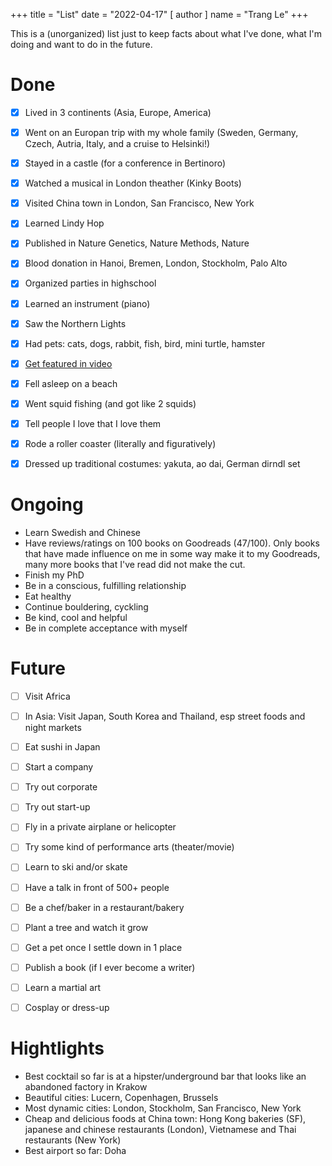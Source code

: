 +++
title = "List"
date = "2022-04-17"
[ author ]
  name = "Trang Le"
+++

This is a (unorganized) list just to keep facts about what I've done, what I'm doing and want to do in the future.

# Done
- [x] Lived in 3 continents (Asia, Europe, America)
- [x] Went on an Europan trip with my whole family (Sweden, Germany,  Czech, Autria, Italy, and a cruise to Helsinki!)
- [x] Stayed in a castle (for a conference in Bertinoro)
- [x] Watched a musical in London theather (Kinky Boots)
- [x] Visited China town in London, San Francisco, New York
- [x] Learned Lindy Hop
- [x] Published in Nature Genetics, Nature Methods, Nature
- [x] Blood donation in Hanoi, Bremen, London, Stockholm, Palo Alto
- [x] Organized parties in highschool
- [x] Learned an instrument (piano)
- [x] Saw the Northern Lights
- [x] Had pets: cats, dogs, rabbit, fish, bird, mini turtle, hamster
- [x] [Get featured in video](https://ethz.ch/en/studies/non-degree-courses/summer-offers/summer-projects/amgen-scholars.html)
- [x] Fell asleep on a beach
- [x] Went squid fishing (and got like 2 squids)
- [x] Tell people I love that I love them
- [x] Rode a roller coaster (literally and figuratively)
- [x] Dressed up traditional costumes: yakuta, ao dai, German dirndl set


# Ongoing
* Learn Swedish and Chinese
* Have reviews/ratings on 100 books on Goodreads (47/100). Only books that have made influence on me in some way make it to my Goodreads, many more books that I've read did not make the cut.
* Finish my PhD
* Be in a conscious, fulfilling relationship
* Eat healthy
* Continue bouldering, cyckling
* Be kind, cool and helpful
* Be in complete acceptance with myself


# Future
- [ ] Visit Africa
- [ ] In Asia: Visit Japan, South Korea and Thailand, esp street foods and night markets
- [ ] Eat sushi in Japan
- [ ] Start a company
- [ ] Try out corporate
- [ ] Try out start-up
- [ ] Fly in a private airplane or helicopter
- [ ] Try some kind of performance arts (theater/movie)
- [ ] Learn to ski and/or skate
- [ ] Have a talk in front of 500+ people
- [ ] Be a chef/baker in a restaurant/bakery
- [ ] Plant a tree and watch it grow
- [ ] Get a pet once I settle down in 1 place
- [ ] Publish a book (if I ever become a writer)
- [ ] Learn a martial art
- [ ] Cosplay or dress-up


# Hightlights 
* Best cocktail so far is at a hipster/underground bar that looks like an abandoned factory in Krakow
* Beautiful cities: Lucern, Copenhagen, Brussels
* Most dynamic cities: London, Stockholm, San Francisco, New York
* Cheap and delicious foods at China town: Hong Kong bakeries (SF), japanese and chinese restaurants (London), Vietnamese and Thai restaurants (New York)
* Best airport so far: Doha
